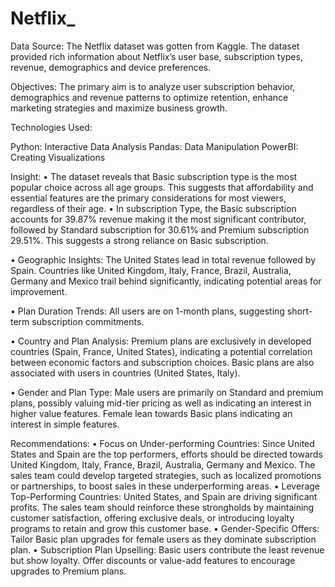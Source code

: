 # Netflix_
Data Source: The Netflix dataset was gotten from Kaggle.
The dataset provided rich information about Netflix’s user base, subscription types, revenue, demographics and device preferences. 

Objectives:
The primary aim is to analyze user subscription behavior, demographics and revenue patterns to optimize retention, enhance marketing strategies and maximize business growth.

Technologies Used:

Python:  Interactive Data Analysis
Pandas:  Data Manipulation
PowerBI: Creating Visualizations 

Insight:
•	The dataset reveals that Basic subscription type is the most popular choice across all age groups.  This suggests that affordability and essential features are the primary considerations for most viewers, regardless of their age.
•	In subscription Type, the Basic subscription accounts for 39.87% revenue making it the most significant contributor, followed by Standard subscription for 30.61% and Premium subscription 29.51%. This suggests a strong reliance on Basic subscription.

•	Geographic Insights: The United States lead in total revenue followed by Spain. Countries like United Kingdom, Italy, France, Brazil, Australia, Germany and Mexico trail behind significantly, indicating potential areas for improvement.

•	Plan Duration Trends: All users are on 1-month plans, suggesting short-term subscription commitments.

•	Country and Plan Analysis: Premium plans are exclusively in developed countries (Spain, France, United States), indicating a potential correlation between economic factors and subscription choices.
Basic plans are also associated with users in countries (United States, Italy).

•	Gender and Plan Type: Male users are primarily on Standard and premium plans, possibly valuing mid-tier pricing as well as indicating an interest in higher value features.
Female lean towards Basic plans indicating an interest in simple features.

Recommendations:
•	Focus on Under-performing Countries: Since United States and Spain are the top performers, efforts should be directed towards United Kingdom, Italy, France, Brazil, Australia, Germany and Mexico. The sales team could develop targeted strategies, such as localized promotions or partnerships, to boost sales in these underperforming areas.
•	Leverage Top-Performing Countries: United States, and Spain are driving significant profits. The sales team should reinforce these strongholds by maintaining customer satisfaction, offering exclusive deals, or introducing loyalty programs to retain and grow this customer base.
•	Gender-Specific Offers: Tailor Basic plan upgrades for female users as they dominate subscription plan.
•	Subscription Plan Upselling: Basic users contribute the least revenue but show loyalty. Offer discounts or value-add features to encourage upgrades to Premium plans.
 

